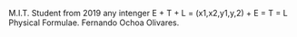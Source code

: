 M.I.T. Student from 2019
any intenger
E + T + L = (x1,x2,y1,y,2) + E = T = L
Physical Formulae.
Fernando Ochoa Olivares.
